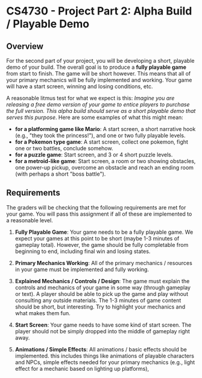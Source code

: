CS4730 - Project Part 2: Alpha Build / Playable Demo
===============================

<a name="background"></a>Overview
---------------------------------------

For the second part of your project, you will be developing a short, playable demo of your build. The overall goal is to produce a **fully playable game** from start to finish. The game will be short however. This means that all of your primary mechanics will be fully implemented and working. Your game will have a start screen, winning and losing conditions, etc.

A reasonable litmus test for what we expect is this: *Imagine you are releasing a free demo version of your game to entice players to purchase the full version. This alpha build should serve as a short playable demo that serves this purpose*. Here are some examples of what this might mean:

- **for a platforming game like Mario**: A start screen, a short narrative hook (e.g., "they took the princess!"), and one or two fully playable levels.
- **for a Pokemon type game**: A start screen, collect one pokemon, fight one or two battles, conclude somehow.
- **for a puzzle game**: Start screen, and 3 or 4 short puzzle levels.
- **for a metroid-like game**: Start screen, a room or two showing obstacles, one power-up pickup, overcome an obstacle and reach an ending room (with perhaps a short "boss battle").

<a name="required"></a>Requirements
---------------------------------------

The graders will be checking that the following requirements are met for your game. You will pass this assignment if all of these are implemented to a reasonable level.

1. **Fully Playable Game**: Your game needs to be a fully playable game. We expect your games at this point to be short (maybe 1-3 minutes of gameplay total). However, the game should be fully completable from beginning to end, including final win and losing states. 

2. **Primary Mechanics Working**: All of the primary mechanics / resources in your game must be implemented and fully working. 

3. **Explained Mechanics / Controls / Design**: The game must explain the controls and mechanics of your game in some way (through gameplay or text). A player should be able to pick up the game and play without consulting any outside materials. The 1-3 minutes of game content should be short, but interesting. Try to highlight your mechanics and what makes them fun.

3. **Start Screen**: Your game needs to have some kind of start screen. The player should not be simply dropped into the middle of gameplay right away.

4. **Animations / Simple Effects**: All animations / basic effects should be implemented. this includes things like animations of playable characters and NPCs, simple effects needed for your primary mechanics (e.g., light effect for a mechanic based on lighting up platforms), 

